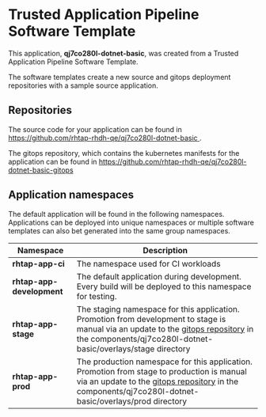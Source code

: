 # Trusted Application Pipeline Software Template

This application, **qj7co280l-dotnet-basic**, was created from a Trusted Application Pipeline Software Template.

The software templates create a new source and gitops deployment repositories with a sample source application. 

## Repositories

The source code for your application can be found in [https://github.com/rhtap-rhdh-qe/qj7co280l-dotnet-basic ](https://github.com/rhtap-rhdh-qe/qj7co280l-dotnet-basic ).
 
The gitops repository, which contains the kubernetes manifests for the application can be found in 
[https://github.com/rhtap-rhdh-qe/qj7co280l-dotnet-basic-gitops ](https://github.com/rhtap-rhdh-qe/qj7co280l-dotnet-basic-gitops ) 

## Application namespaces 

The default application will be found in the following namespaces. Applications can be deployed into unique namespaces or multiple software templates can also bet generated into the same group namespaces.  

|  Namespace   |  Description   |  
| -------- | -------- |
| **rhtap-app-ci** | The namespace used for CI workloads |
| **rhtap-app-development** | The default application during development. Every build will be deployed to this namespace for testing. |
| **rhtap-app-stage** | The staging namespace for this application. Promotion from development to stage is manual via an update to the [gitops repository](https://github.com/rhtap-rhdh-qe/qj7co280l-dotnet-basic-gitops ) in the components/qj7co280l-dotnet-basic/overlays/stage directory |
| **rhtap-app-prod** | The production namespace for this application. Promotion from stage to production is manual via an update to the [gitops repository](https://github.com/rhtap-rhdh-qe/qj7co280l-dotnet-basic-gitops ) in the components/qj7co280l-dotnet-basic/overlays/prod directory |